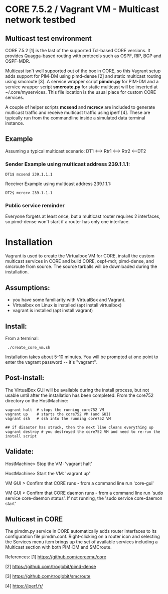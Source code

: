 # CORE 7.5.2 / Vagrant VM - Multicast network testbed

## Multicast test environment
CORE 7.5.2 [1] is the last of the supported Tcl-based CORE versions.  It provides Quagga-based routing with protocols such as OSPF, RIP, BGP and OSPF-MDR.

Multicast isn't well supported out of the box in CORE, so this Vagrant setup adds support for PIM-DM using pimd-dense [2] and static multicast routing using smcroute [3].  A service wrapper script **pimdm.py** for PIM-DM and a service wrapper script **smcroute.py** for static multicast will be inserted at ~/.core/myservices.  This file location is the usual place for custom CORE services.

A couple of helper scripts **mcsend** and **mcrecv** are included to generate mutlicast traffic and receive multicast traffic using iperf [4].  These are typically run from the commandline inside a simulated data terminal instance.

## Example
Assuming a typical multicast scenario:  DT1 <--> Rtr1 <--> Rtr2 <--DT2

### Sender Example using multicast address 239.1.1.1:

	DT1$ mcsend 239.1.1.1 

Receiver Example using multicast address 239.1.1.1:

	DT2$ mcrecv 239.1.1.1

### Public service reminder
Everyone forgets at least once, but a multicast router requires 2 interfaces, so pimd-dense won't start if a router has only one interface.

# Installation
Vagrant is used to create the Virtualbox VM for CORE, install the custom multicast services in CORE and build CORE, ospf-mdr, pimd-dense, and smcroute from source.  The source tarballs will be downloaded during the installation.

## Assumptions:
 - you have some familiarity with VirtualBox and Vagrant.  
 - Virtualbox on Linux is installed (apt install virtualbox)
 - vagrant is installed (apt install vagrant)
 
 ## Install:
From a terminal:

     ./create_core_vm.sh

Installation takes about 5-10 minutes.  You will be prompted at one point to enter the vagrant password -- it's "vagrant".

 ## Post-install:
 The VirtualBox GUI will be available during the install process, but not usable until after the installation has been completed.  From the core752 directory on the HostMachine:

    vagrant halt  # stops the running core752 VM
    vagrant up    # starts the core752 VM (and GUI)
    vagrant ssh   # ssh into the running core752 VM
    
    ## if disaster has struck, then the next line cleans everything up
    vagrant destroy # you destroyed the core752 VM and need to re-run the install script

## Validate:
HostMachine> Stop the VM: 'vagrant halt'

HostMachine> Start the VM: 'vagrant up'

VM GUI > Confirm that CORE runs - from a command line run 'core-gui'

VM GUI > Confirm that CORE daemon runs - from a command line run 'sudo service core-daemon status'.  If not running, the 'sudo service core-daemon start'

## Multicast in CORE
The pimdm.py service in CORE automatically adds router interfaces to its configuration file pimdm.conf.
Right-clicking on a router icon and selecting the Services menu item brings up the set of available services including a Multicast section with both PIM-DM and SMCroute.

 
References:
[1] https://github.com/coreemu/core

[2] https://github.com/troglobit/pimd-dense

[3] https://github.com/troglobit/smcroute

[4] https://iperf.fr/
